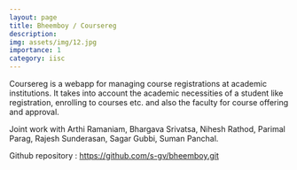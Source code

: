 ```yaml
---
layout: page
title: Bheemboy / Coursereg
description: 
img: assets/img/12.jpg
importance: 1
category: iisc
---
```

Coursereg is a webapp for managing course registrations at academic institutions. It takes into account the academic necessities of a student like registration, enrolling to courses etc. and also the faculty for course offering and approval. 

Joint work with Arthi Ramaniam, Bhargava Srivatsa, Nihesh Rathod, Parimal Parag, Rajesh Sunderasan, Sagar Gubbi, Suman Panchal.

Github repository : <a href="https://github.com/s-gv/bheemboy.git">https://github.com/s-gv/bheemboy.git</a>